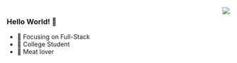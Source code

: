 <img align="right" src="https://github-readme-stats.vercel.app/api?username=M0ng0lFalcon&show_icons=true&icon_color=CE1D2D&text_color=718096&bg_color=ffffff&hide_title=true" />

### Hello World! 👋

- :orange_book: Focusing on Full-Stack
- :hammer: College Student
- :meat_on_bone: Meat lover
